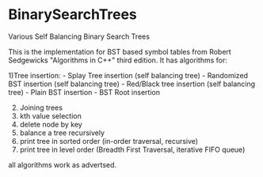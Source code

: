 # BinarySearchTrees
Various Self Balancing Binary Search Trees

This is the implementation for BST based symbol tables from Robert Sedgewicks "Algorithms in C++" third edition.
It has algorithms for:

1)Tree insertion:
    - Splay Tree insertion     (self balancing tree)
    - Randomized BST insertion (self balancing tree)
    - Red/Black tree insertion (self balancing tree)
    - Plain BST insertion
    - BST Root insertion

2) Joining trees
3) kth value selection
4) delete node by key
4) balance a tree recursively
5) print tree in sorted order (in-order traversal, recursive)
6) print tree in level order (Breadth First Traversal, iterative FIFO queue)

all algorithms work as advertsed.

